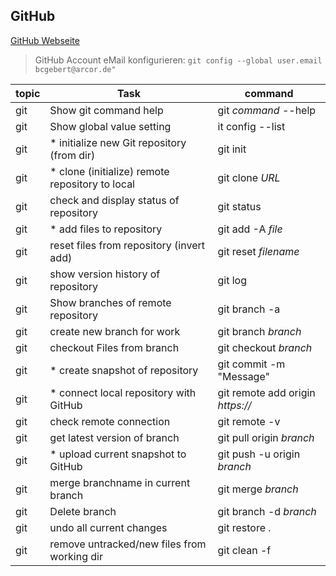 ## GitHub

[GitHub Webseite](https://github.com)

> GitHub Account eMail konfigurieren: `git config --global user.email bcgebert@arcor.de"`

| topic | Task                                             | command                          |
| --- | ------------------------------------------------ | -------------------------------- |
| git | Show git command help                            | git _command_ --help             |
| git | Show global value setting                        | it config --list                 |
| git | \* initialize new Git repository (from dir)      | git init                         |
| git | \* clone (initialize) remote repository to local | git clone _URL_                  |
| git | check and display status of repository           | git status                       |
| git | \* add files to repository                       | git add -A _file_                |
| git | reset files from repository (invert add)         | git reset _filename_             |
| git | show version history of repository               | git log                          |
| git | Show branches of remote repository               | git branch -a                    |
| git | create new branch for work                       | git branch _branch_              |
| git | checkout Files from branch                       | git checkout _branch_            |
| git | \* create snapshot of repository                 | git commit -m "Message"          |
| git | \* connect local repository with GitHub          | git remote add origin _https://_ |
| git | check remote connection                          | git remote -v                    |
| git | get latest version of branch                     | git pull origin _branch_         |
| git | \* upload current snapshot to GitHub             | git push -u origin _branch_      |
| git | merge branchname in current branch               | git merge _branch_               |
| git | Delete branch                                    | git branch -d _branch_           |
| git | undo all current changes                         | git restore .                    |
| git | remove untracked/new files from working dir      | git clean -f                     |
